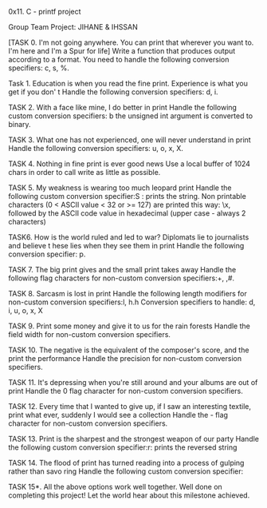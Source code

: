0x11. C - printf project

Group Team Project: JIHANE & IHSSAN

[TASK 0.
I'm not going anywhere. You can print that wherever you want to. I'm here and I'm a Spur for life]
Write a function that produces output according to a format.
You need to handle the following conversion specifiers:
c, s, %.

Task 1.
Education is when you read the fine print. Experience is what you get if you don' t
Handle the following conversion specifiers: d, i.

TASK 2.
With a face like mine, I do better in print
Handle the following custom conversion specifiers: b the unsigned int argument is converted to binary.

TASK 3.
What one has not experienced, one will never understand in print
Handle the following conversion specifiers: u, o, x, X.

TASK 4.
Nothing in fine print is ever good news
Use a local buffer of 1024 chars in order to call write as little as possible.

TASK 5.
My weakness is wearing too much leopard print
Handle the following custom conversion specifier:S : prints the string.
Non printable characters (0 < ASCII value < 32 or >= 127) are printed this way: \x, followed by the ASCII code value in hexadecimal (upper case - always 2 characters)

TASK6.
How is the world ruled and led to war? Diplomats lie to journalists and believe t hese lies when they see them in print
Handle the following conversion specifier: p.

TASK 7.
The big print gives and the small print takes away
Handle the following flag characters for non-custom conversion specifiers:+, ,#.

TASK 8.
Sarcasm is lost in print
Handle the following length modifiers for non-custom conversion specifiers:l, h.h
Conversion specifiers to handle: d, i, u, o, x, X

TASK 9.
Print some money and give it to us for the rain forests
Handle the field width for non-custom conversion specifiers.

TASK 10.
The negative is the equivalent of the composer's score, and the print the performance
Handle the precision for non-custom conversion specifiers.

TASK 11.
It's depressing when you're still around and your albums are out of print
Handle the 0 flag character for non-custom conversion specifiers.

TASK 12.
Every time that I wanted to give up, if I saw an interesting textile, print what ever, suddenly I would see a collection
Handle the - flag character for non-custom conversion specifiers.

TASK 13.
Print is the sharpest and the strongest weapon of our party
Handle the following custom conversion specifier:r: prints the reversed string

TASK 14.
The flood of print has turned reading into a process of gulping rather than savo ring
Handle the following custom conversion specifier:

TASK 15*.
All the above options work well together. 
Well done on completing this project! Let the world hear about this milestone achieved.
